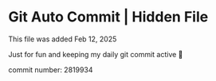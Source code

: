 # Git Auto Commit | Hidden File

This file was added Feb 12, 2025

Just for fun and keeping my daily git commit active 🤪

commit number: 2819934
